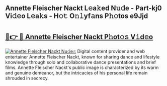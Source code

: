 ## Annette Fleischer Nackt L𝚎a𝚔ed N𝚞𝚍e - Part-kj0 Vi𝚍𝚎o L𝚎a𝚔s - H𝚘𝚝 O𝚗𝚕yf𝚊ns P𝚑𝚘tos e9Jjd

# <h2><a href="http://kf33ua0.oniu.top/?m=Annette+Fleischer+Nackt">🔗👉 🔴 Annette Fleischer Nackt P𝚑ot𝚘𝚜 V𝚒d𝚎o</a></h2>

[![Annette Fleischer Nackt Nu𝚍e𝚜](https://i.imgur.com/0qMVB7G.gif)](http://kf33ua0.oniu.top/?m=Annette+Fleischer+Nackt)
Digital content provider and web entertainer Annette Fleischer Nackt, known for sharing dance and lifestyle knowledge through solo and collaborative dance presentations and brief films. Annette Fleischer Nackt's public image is characterized by its warm and genuine demeanor, but the intricacies of his personal life remain shrouded in secrecy.  
